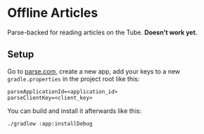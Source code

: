 # Offline Articles

Parse-backed for reading articles on the Tube. **Doesn't work yet.**

## Setup

Go to [parse.com](https://parse.com/), create a new app, add your keys to a new
`gradle.properties` in the project root like this:

```
parseApplicationId=<application_id>
parseClientKey=<client_key>
```

You can build and install it afterwards like this:

```bash
./gradlew :app:installDebug
```
